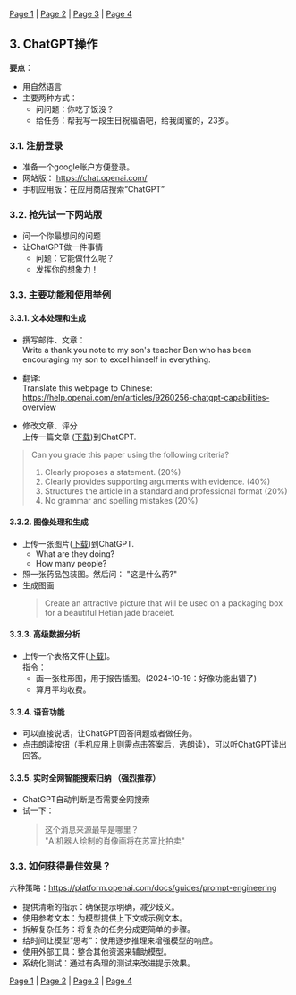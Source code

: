 [Page 1](index.md) | [Page 2](page2.md) | [Page 3](page3.md) | [Page 4](page4.md)


## 3. ChatGPT操作

**要点**：
- 用自然语言
- 主要两种方式：
  - 问问题：你吃了饭没？
  - 给任务：帮我写一段生日祝福语吧，给我闺蜜的，23岁。  

### 3.1. 注册登录

- 准备一个google账户方便登录。
- 网站版： https://chat.openai.com/
- 手机应用版：在应用商店搜索“ChatGPT”
   
### 3.2. 抢先试一下网站版
- 问一个你最想问的问题
- 让ChatGPT做一件事情
  - 问题：它能做什么呢？
  - 发挥你的想象力！

### 3.3. 主要功能和使用举例

#### 3.3.1. 文本处理和生成

- 撰写邮件、文章：   
  Write a thank you note to my son's teacher Ben who has been encouraging my son to excel himself in everything. 

- 翻译:  
  Translate this webpage to Chinese:
https://help.openai.com/en/articles/9260256-chatgpt-capabilities-overview

- 修改文章、评分  
  上传一篇文章 ([下载](../Resources/500-word-essay-for-high-school.pdf))到ChatGPT.  

> Can you grade this paper using the following criteria?
> 1. Clearly proposes a statement. (20%)
> 2. Clearly provides supporting arguments with evidence. (40%)
> 3. Structures the article in a standard and professional format (20%)
> 4. No grammar and spelling mistakes (20%)
  
#### 3.3.2. 图像处理和生成
  
- 上传一张图片([下载](../Resources/Gathering.png))到ChatGPT. 
  - What are they doing?
  - How many people?
- 照一张药品包装图。然后问： "这是什么药?"
- 生成图画
  > Create an attractive picture that will be used on a packaging box for a beautiful Hetian jade bracelet.

#### 3.3.3. 高级数据分析

- 上传一个表格文件([下载](../Resources/Service%20charges2022.csv))。  
指令：
  - 画一张柱形图，用于报告插图。(2024-10-19：好像功能出错了)
  - 算月平均收费。
  
#### 3.3.4. 语音功能

- 可以直接说话，让ChatGPT回答问题或者做任务。
- 点击朗读按钮（手机应用上则需点击答案后，选朗读），可以听ChatGPT读出回答。

#### 3.3.5. 实时全网智能搜索归纳 （强烈推荐）

- ChatGPT自动判断是否需要全网搜索
- 试一下：  
  > 这个消息来源最早是哪里？  
  > "AI机器人绘制的肖像画将在苏富比拍卖"

### 3.3. 如何获得最佳效果？

六种策略：https://platform.openai.com/docs/guides/prompt-engineering

- 提供清晰的指示：确保提示明确，减少歧义。  
- 使用参考文本：为模型提供上下文或示例文本。  
- 拆解复杂任务：将复杂的任务分成更简单的步骤。
- 给时间让模型“思考”：使用逐步推理来增强模型的响应。
- 使用外部工具：整合其他资源来辅助模型。
- 系统化测试：通过有条理的测试来改进提示效果。


[Page 1](index.md) | [Page 2](page2.md) | [Page 3](page3.md) | [Page 4](page4.md)
